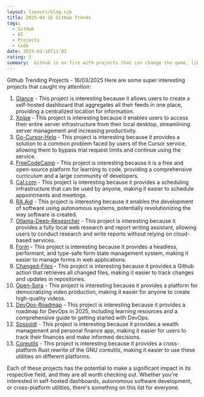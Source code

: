 ```yaml
---
layout: layouts/blog.njk
title: 2025-03-16 GitHub Trends
tags:
  - GitHub
  - AI
  - Projects
  - Code
date: 2025-03-16T11:03
rating: 5
summary:  Github is on fire with projects that can change the game, like Glance, a self-hosted dashboard, and Xpipe, which streamlines server management, or Go-Cursor-Help, which solves trial request limit issues, and FreeCodeCamp, a free and open-source coding platform, these projects are leading the charge, making a significant impact, and shaping the future of tech, with something for everyone, from dashboards to autonomous development and utilities, it's time to explore, learn, and get involved.
---
```

Github Trending Projects - 16/03/2025
Here are some super interesting projects that caught my attention:
1. [Glance](https://github.com/glanceapp/glance "A self-hosted dashboard that puts all your feeds in one place with 13,714 stars") - This project is interesting because it allows users to create a self-hosted dashboard that aggregates all their feeds in one place, providing a centralized location for information.
2. [Xpipe](https://github.com/xpipe-io/xpipe "Access your entire server infrastructure from your local desktop with 8,363 stars") - This project is interesting because it enables users to access their entire server infrastructure from their local desktop, streamlining server management and increasing productivity.
3. [Go-Cursor-Help](https://github.com/yuaotian/go-cursor-help "Solve Cursor trial request limit issues with 14,335 stars") - This project is interesting because it provides a solution to a common problem faced by users of the Cursor service, allowing them to bypass trial request limits and continue using the service.
4. [FreeCodeCamp](https://github.com/freeCodeCamp/freeCodeCamp "FreeCodeCamp's open-source codebase and curriculum with 413,014 stars") - This project is interesting because it is a free and open-source platform for learning to code, providing a comprehensive curriculum and a large community of developers.
5. [Cal.com](https://github.com/calcom/cal.com "Scheduling infrastructure for everyone with 34,517 stars") - This project is interesting because it provides a scheduling infrastructure that can be used by anyone, making it easier to schedule appointments and meetings.
6. [RA.Aid](https://github.com/ai-christianson/RA.Aid "Develop software autonomously with 842 stars") - This project is interesting because it enables the development of software using autonomous systems, potentially revolutionizing the way software is created.
7. [Ollama-Deep-Researcher](https://github.com/langchain-ai/ollama-deep-researcher "Fully local web research and report writing assistant with 3,208 stars") - This project is interesting because it provides a fully local web research and report writing assistant, allowing users to conduct research and write reports without relying on cloud-based services.
8. [Form](https://github.com/TanStack/form "Headless, performant, and type-safe form state management with 4,669 stars") - This project is interesting because it provides a headless, performant, and type-safe form state management system, making it easier to manage forms in web applications.
9. [Changed-Files](https://github.com/tj-actions/changed-files "Github action to retrieve all changed files with 1,988 stars") - This project is interesting because it provides a Github action that retrieves all changed files, making it easier to track changes and updates in repositories.
10. [Open-Sora](https://github.com/hpcaitech/Open-Sora "Democratizing efficient video production for all with 25,036 stars") - This project is interesting because it provides a platform for democratizing video production, making it easier for anyone to create high-quality videos.
11. [DevOps-Roadmap](https://github.com/milanm/DevOps-Roadmap "DevOps Roadmap for 2025 with learning resources and 14,350 stars") - This project is interesting because it provides a roadmap for DevOps in 2025, including learning resources and a comprehensive guide to getting started with DevOps.
12. [Sossoldi](https://github.com/RIP-Comm/sossoldi "Wealth management and personal finance app with 553 stars") - This project is interesting because it provides a wealth management and personal finance app, making it easier for users to track their finances and make informed decisions.
13. [Coreutils](https://github.com/uutils/coreutils "Cross-platform Rust rewrite of the GNU coreutils with 18,902 stars") - This project is interesting because it provides a cross-platform Rust rewrite of the GNU coreutils, making it easier to use these utilities on different platforms.

Each of these projects has the potential to make a significant impact in its respective field, and they are all worth checking out. Whether you're interested in self-hosted dashboards, autonomous software development, or cross-platform utilities, there's something on this list for everyone.



